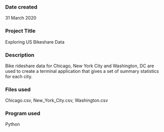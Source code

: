 ### Date created
31 March 2020

### Project Title
Exploring US Bikeshare Data

### Description
Bike rideshare data for Chicago, New York City and Washington, DC are used to create a terminal application that gives a set of summary statistics for each city.

### Files used
Chicago.csv, New_York_City.csv, Washington.csv

### Program used
Python